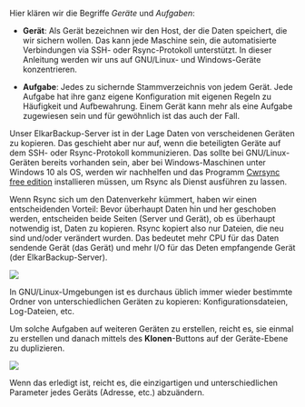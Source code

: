Hier klären wir die Begriffe _Geräte_ und _Aufgaben_:

* **Gerät**: Als Gerät bezeichnen wir den Host, der die Daten speichert, die wir sichern wollen. Das kann jede Maschine sein, die automatisierte Verbindungen via SSH- oder Rsync-Protokoll unterstützt. In dieser Anleitung werden wir uns auf GNU/Linux- und Windows-Geräte konzentrieren.

* **Aufgabe**: Jedes zu sichernde Stammverzeichnis von jedem Gerät. Jede Aufgabe hat ihre ganz eigene Konfiguration mit eigenen Regeln zu Häufigkeit und Aufbewahrung. Einem Gerät kann mehr als eine Aufgabe zugewiesen sein und für gewöhnlich ist das auch der Fall.

Unser ElkarBackup-Server ist in der Lage Daten von verscheidenen Geräten zu kopieren. Das geschieht aber nur auf, wenn die beteiligten Geräte auf dem SSH- oder Rsync-Protokoll kommunizieren. Das sollte bei GNU/Linux-Geräten bereits vorhanden sein, aber bei Windows-Maschinen unter Windows 10 als OS, werden wir nachhelfen und das Programm [Cwrsync free edition](https://www.itefix.net/content/cwrsync-free-edition) installieren müssen, um Rsync als Dienst ausführen zu lassen.

Wenn Rsync sich um den Datenverkehr kümmert, haben wir einen entscheidenden Vorteil: Bevor überhaupt Daten hin und her geschoben werden, entscheiden beide Seiten \(Server und Gerät\), ob es überhaupt notwendig ist, Daten zu kopieren. Rsync kopiert also nur Dateien, die neu sind und\/oder verändert wurden. Das bedeutet mehr CPU für das Daten sendende Gerät \(das Gerät\) und mehr I\/O für das Deten empfangende Gerät \(der ElkarBackup-Server\).

![](/assets/clients_tasks_02.png)


In GNU/Linux-Umgebungen ist es durchaus üblich immer wieder bestimmte Ordner von unterschiedlichen Geräten zu kopieren: Konfigurationsdateien, Log-Dateien, etc.

Um solche Aufgaben auf weiteren Geräten zu erstellen, reicht es, sie einmal zu erstellen und danach mittels des **Klonen**-Buttons auf der Geräte-Ebene zu duplizieren.

![](/assets/clone-client.png)

Wenn das erledigt ist, reicht es, die einzigartigen und unterschiedlichen Parameter jedes Geräts \(Adresse, etc.\) abzuändern.
